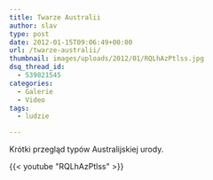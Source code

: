 ```yaml
---
title: Twarze Australii
author: slav
type: post
date: 2012-01-15T09:06:49+00:00
url: /twarze-australii/
thumbnail: images/uploads/2012/01/RQLhAzPtlss.jpg
dsq_thread_id:
  - 539821545
categories:
  - Galerie
  - Video
tags:
  - ludzie

---
```

Krótki przegląd typów Australijskiej urody.

<!--more-->
{{< youtube "RQLhAzPtlss" >}}